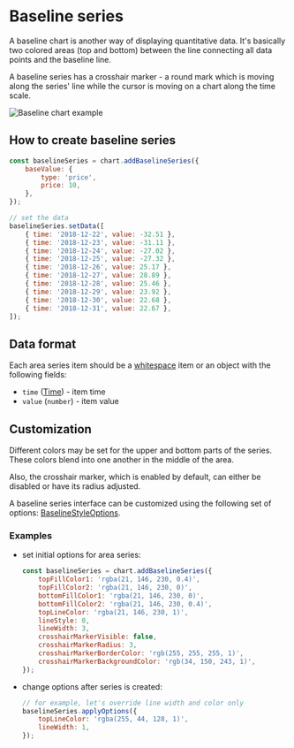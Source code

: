 # Baseline series

A baseline chart is another way of displaying quantitative data. It's basically two colored areas (top and bottom) between the line connecting all data points and the baseline line.

A baseline series has a crosshair marker - a round mark which is moving along the series' line while the cursor is moving on a chart along the time scale.

![Baseline chart example](/img/baseline-series.png)

## How to create baseline series

```js
const baselineSeries = chart.addBaselineSeries({
    baseValue: {
        type: 'price',
        price: 10,
    },
});

// set the data
baselineSeries.setData([
    { time: '2018-12-22', value: -32.51 },
    { time: '2018-12-23', value: -31.11 },
    { time: '2018-12-24', value: -27.02 },
    { time: '2018-12-25', value: -27.32 },
    { time: '2018-12-26', value: 25.17 },
    { time: '2018-12-27', value: 28.89 },
    { time: '2018-12-28', value: 25.46 },
    { time: '2018-12-29', value: 23.92 },
    { time: '2018-12-30', value: 22.68 },
    { time: '2018-12-31', value: 22.67 },
]);
```

## Data format

Each area series item should be a [whitespace](../data/whitespace-data.md) item or an object with the following fields:

- `time` ([Time](../data/time.md)) - item time
- `value` (`number`) - item value

## Customization

Different colors may be set for the upper and bottom parts of the series.
These colors blend into one another in the middle of the area.

Also, the crosshair marker, which is enabled by default, can either be disabled or have its radius adjusted.

A baseline series interface can be customized using the following set of options: [BaselineStyleOptions](/api/interfaces/BaselineStyleOptions).

### Examples

- set initial options for area series:

    ```js
    const baselineSeries = chart.addBaselineSeries({
        topFillColor1: 'rgba(21, 146, 230, 0.4)',
        topFillColor2: 'rgba(21, 146, 230, 0)',
        bottomFillColor1: 'rgba(21, 146, 230, 0)',
        bottomFillColor2: 'rgba(21, 146, 230, 0.4)',
        topLineColor: 'rgba(21, 146, 230, 1)',
        lineStyle: 0,
        lineWidth: 3,
        crosshairMarkerVisible: false,
        crosshairMarkerRadius: 3,
        crosshairMarkerBorderColor: 'rgb(255, 255, 255, 1)',
        crosshairMarkerBackgroundColor: 'rgb(34, 150, 243, 1)',
    });
    ```

- change options after series is created:

    ```js
    // for example, let's override line width and color only
    baselineSeries.applyOptions({
        topLineColor: 'rgba(255, 44, 128, 1)',
        lineWidth: 1,
    });
    ```
